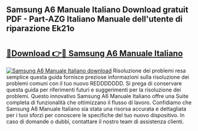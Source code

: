 ## Samsung A6 Manuale Italiano Download gratuit PDF - Part-AZG Italiano Manuale dell'utente di riparazione Ek21o

# <h2><a href="http://df9shql.blite.top/?on=Samsung+A6+Manuale+Italiano">🔗Download 👉🔴 Samsung A6 Manuale Italiano</a></h2>

[![Samsung A6 Manuale Italiano download](https://i.imgur.com/lujVjoI.png)](http://df9shql.blite.top/?on=Samsung+A6+Manuale+Italiano)
Risoluzione dei problemi resa semplice questa guida fornisce preziose informazioni sulla risoluzione dei problemi comuni con il tuo nuovo REDDDDDDD. Si prega di conservare questa guida per riferimenti futuri e suggerimenti per la risoluzione dei problemi. Questo innovativo Samsung A6 Manuale Italiano offre una Suite completa di funzionalità che ottimizzano il flusso di lavoro. Confidiamo che Samsung A6 Manuale Italiano sia stata una risorsa accurata e dettagliata per i tuoi sforzi per conoscere le specifiche del tuo nuovo dispositivo. In caso di domande o dubbi, contattare il nostro team di assistenza clienti.
